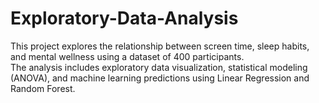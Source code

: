 # Exploratory-Data-Analysis
This project explores the relationship between screen time, sleep habits, and mental wellness using a dataset of 400 participants. 
<br>
The analysis includes exploratory data visualization, statistical modeling (ANOVA), and machine learning predictions using Linear Regression and Random Forest.

